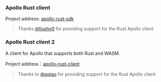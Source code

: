 ### Apollo Rust client

Project address: [apollo-rust-sdk](https://github.com/liushv0/apollo-rust-sdk)

> Thanks [@liushv0](https://github.com/liushv0) for providing support for the Rust Apollo client

### Apollo Rust client 2

A client for Apollo that supports both Rust and WASM.

Project address：[apollo-rust-client](https://github.com/qqiao/apollo-rust-client)

> Thanks to [@qqiao](https://github.com/qqiao) for providing support for the Rust Apollo client
